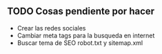 ## TODO Cosas pendiente por hacer

- Crear las redes sociales 
- Cambiar meta tags para la busqueda en internet
- Buscar tema de SEO robot.txt y sitemap.xml